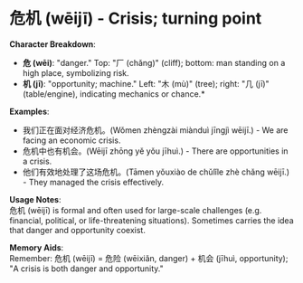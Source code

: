 # **危机 (wēijī) - Crisis; turning point**

**Character Breakdown**:  
- **危 (wēi)**: "danger." Top: "厂 (chǎng)" (cliff); bottom: man standing on a high place, symbolizing risk.  
- **机 (jī)**: "opportunity; machine." Left: "木 (mù)" (tree); right: "几 (jī)" (table/engine), indicating mechanics or chance.*

**Examples**:  
- 我们正在面对经济危机。(Wǒmen zhèngzài miànduì jīngjì wēijī.) - We are facing an economic crisis.  
- 危机中也有机会。(Wēijī zhōng yě yǒu jīhuì.) - There are opportunities in a crisis.  
- 他们有效地处理了这场危机。(Tāmen yǒuxiào de chǔlǐle zhè chǎng wēijī.) - They managed the crisis effectively.

**Usage Notes**:  
危机 (wēijī) is formal and often used for large-scale challenges (e.g. financial, political, or life-threatening situations). Sometimes carries the idea that danger and opportunity coexist.

**Memory Aids**:  
Remember: 危机 (wēijī) = 危险 (wēixiǎn, danger) + 机会 (jīhuì, opportunity); "A crisis is both danger and opportunity."